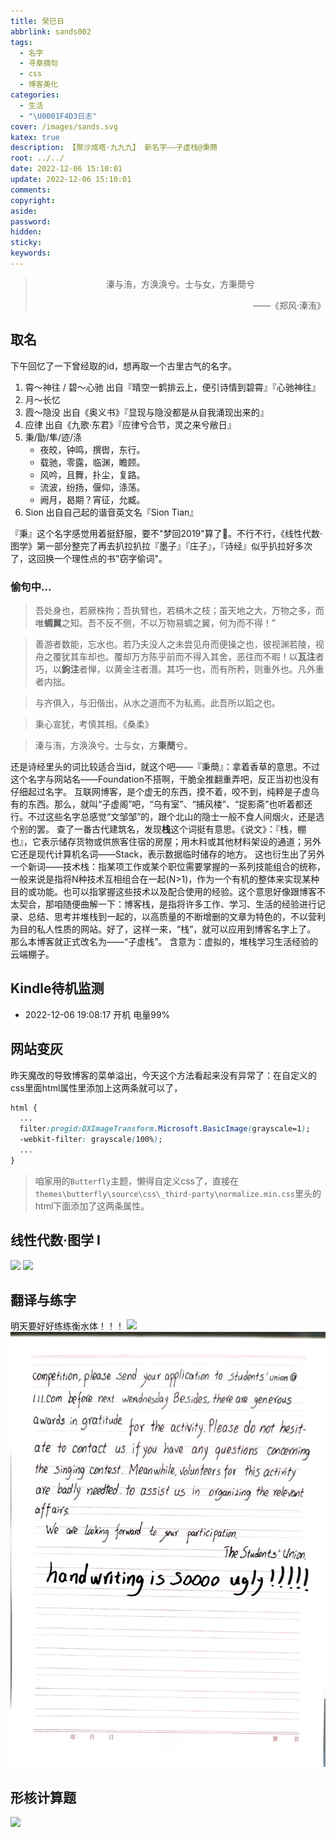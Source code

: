 ```yaml
---
title: 癸巳日
abbrlink: sands002
tags:
  - 名字
  - 寻章摘句
  - css
  - 博客美化
categories:
  - 生活
  - "\U0001F4D3日志"
cover: /images/sands.svg
katex: true
description: 【聚沙成塔·九九九】 新名字——子虚栈@秉蕳
root: ../../
date: 2022-12-06 15:10:01
update: 2022-12-06 15:10:01
comments:
copyright:
aside:
password:
hidden: 
sticky:
keywords:
---
```


> <center>溱与洧，方涣涣兮。士与女，方秉蕳兮</center>
> <p align="right">——《郑风·溱洧》</p>
## 取名
下午回忆了一下曾经取的id，想再取一个古里古气的名字。
1. 霄～神往 / 碧～心驰
	出自『晴空一鹤排云上，便引诗情到碧霄』『心驰神往』
2. 月～长忆
3. 霞～隐没
	出自《奥义书》『显现与隐没都是从自我涌现出来的』
4. 应律
	出自《九歌·东君》『应律兮合节，灵之来兮敝日』
5. 秉/勖/隼/迹/涤
	- 夜皎，钟鸣，撰辔，东行。
	- 载驰，零露，临渊，瞻顾。
	- 风吟，且舞，扑尘，复路。
	- 流波，纷扬，偃仰，涤荡。
	- 阙月，曷期？宵征，允臧。
6. Sion
	出自自己起的谐音英文名『Sion Tian』

『秉』这个名字感觉用着挺舒服，要不"梦回2019"算了👀。不行不行，《线性代数·图学》第一部分整完了再去扒拉扒拉『墨子』『庄子』，『诗经』似乎扒拉好多次了，这回换一个理性点的书"窃字偷词"。

### 偷句中...
> 吾处身也，若厥株拘；吾执臂也，若槁木之枝；虽天地之大，万物之多，而唯**蜩翼**之知。吾不反不侧，不以万物易蜩之翼，何为而不得！”

> 善游者数能，忘水也。若乃夫没人之未尝见舟而便操之也，彼视渊若陵，视舟之覆犹其车却也。覆却万方陈乎前而不得入其舍，恶往而不暇！以**瓦注**者巧，以**鉤注**者惮，以黄金注者湣。其巧一也，而有所矜，则重外也。凡外重者内拙。

> 与齐俱入，与汩偕出，从水之道而不为私焉。此吾所以蹈之也。

> 秉心宣犹，考慎其相。《桑柔》

> 溱与洧，方涣涣兮。士与女，方**秉蕳**兮。

还是诗经里头的词比较适合当id，就这个吧——『秉蕳』：拿着香草的意思。不过这个名字与网站名——Foundation不搭啊，干脆全推翻重弄吧，反正当初也没有仔细起过名字。
互联网博客，是个虚无的东西，摸不着，咬不到，纯粹是子虚乌有的东西。那么，就叫“子虚阁”吧，“乌有室”、“捕风楼”、“捉影斋”也听着都还行。不过这些名字总感觉“文邹邹”的，跟个北山的隐士一般不食人间烟火，还是选个别的罢。
查了一番古代建筑名，发现**栈**这个词挺有意思。《说文》：『栈，棚也』，它表示储存货物或供旅客住宿的房屋；用木料或其他材料架设的通道；另外它还是现代计算机名词——Stack，表示数据临时储存的地方。
这也衍生出了另外一个新词——技术栈：指某项工作或某个职位需要掌握的一系列技能组合的统称，一般来说是指将N种技术互相组合在一起(N>1)，作为一个有机的整体来实现某种目的或功能。也可以指掌握这些技术以及配合使用的经验。这个意思好像跟博客不太契合，那咱随便曲解一下：博客栈，是指将许多工作、学习、生活的经验进行记录、总结、思考并堆栈到一起的，以高质量的不断增删的文章为特色的，不以营利为目的私人性质的网站。好了，这样一来，“栈”，就可以应用到博客名字上了。
那么本博客就正式改名为——“子虚栈”。
含意为：虚拟的，堆栈学习生活经验的云端棚子。

## Kindle待机监测
* 2022-12-06 19:08:17 开机 电量99%

## 网站变灰
昨天魔改的导致博客的菜单溢出，今天这个方法看起来没有异常了：在自定义的css里面html属性里添加上这两条就可以了，
```css
html {
  ...
  filter:progid:DXImageTransform.Microsoft.BasicImage(grayscale=1);
  -webkit-filter: grayscale(100%);
  ...
}
```
> 咱家用的`Butterfly`主题，懒得自定义css了，直接在`themes\butterfly\source\css\_third-party\normalize.min.css`里头的html下面添加了这两条属性。

## 线性代数·图学 I 
![](../../../images/20221012/IMG_20221207_001544.jpg)
![](../../../images/20221012/IMG_20221207_001555.jpg)
## 翻译与练字
明天要好好练练衡水体！！！
![](../../../images/20221012/IMG_20221207_012123.jpg)![](../../../images/20221012/IMG_20221207_012129.jpg)
## 形核计算题
![](../../../images/20221012/IMG_20221207_015712.jpg)